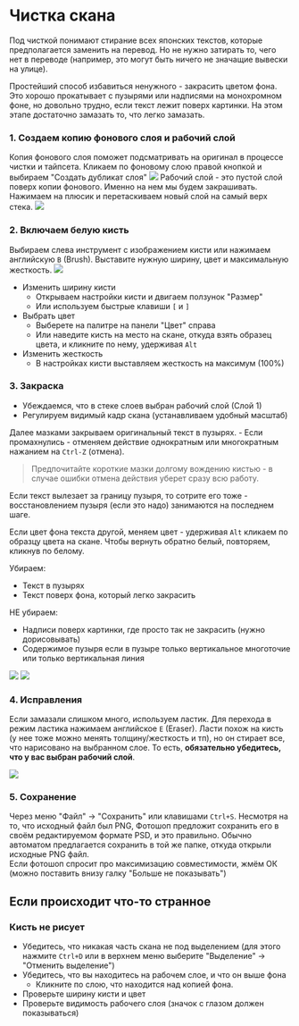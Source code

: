 # Чистка скана

Под чисткой понимают стирание всех японских текстов, которые предполагается заменить на перевод.
Но не нужно затирать то, чего нет в переводе (например, это могут быть ничего не значащие вывески на улице). 

Простейший способ избавиться ненужного - закрасить цветом фона. Это хорошо прокатывает с пузырями или надписями на монохромном фоне, но довольно трудно, если текст лежит поверх картинки. На этом этапе достаточно замазать то, что легко замазать.

### 1. Создаем копию фонового слоя и рабочий слой
Копия фонового слоя поможет подсматривать на оригинал в процессе чистки и тайпсета. Кликаем по фоновому слою правой кнопкой и выбираем "Создать дубликат слоя"
![](images/clean/dup_layer.png)
Рабочий слой - это пустой слой поверх копии фонового. Именно на нем мы будем закрашивать. Нажимаем на плюсик и перетаскиваем новый слой на самый верх стека.
![](images/clean/work_layer.png)
### 2. Включаем белую кисть
Выбираем слева инструмент с изображением кисти или нажимаем английскую `B` (Brush). Выставите нужную ширину, цвет и максимальную жесткость.
![](images/clean/brushe.png)
- Изменить ширину кисти
    - Открываем настройки кисти и двигаем ползунок "Размер"
    - Или используем быстрые клавиши `[` и `]`
- Выбрать цвет
    - Выберете на палитре на панели "Цвет" справа
    - Или наведите кисть на место на скане, откуда взять образец цвета, и кликните по нему, удерживая `Alt`
- Изменить жесткость
    - В настройках кисти выставляем жесткость на максимум (100%)

### 3. Закраска
- Убеждаемся, что в стеке слоев выбран рабочий слой (Слой 1)
- Регулируем видимый кадр скана (устанавливаем удобный масштаб)

Далее мазками закрываем оригинальный текст в пузырях. 
    - Если промахнулись - отменяем действие однократным или многократным нажанием на `Ctrl-Z` (отмена).
> Предпочитайте короткие мазки долгому вождению кистью - в случае ошибки отмена действия уберет сразу всю работу.

Если текст вылезает за границу пузыря, то сотрите его тоже - восстановлением пузыря (если это надо) занимаются на последнем шаге. 

Если цвет фона текста другой, меняем цвет - удерживая `Alt` кликаем по образцу цвета на скане. Чтобы вернуть обратно белый, повторяем, кликнув по белому.

Убираем:
- Текст в пузырях
- Текст поверх фона, который легко закрасить

НЕ убираем:
- Надписи поверх картинки, где просто так не закрасить (нужно дорисовывать)
- Содержимое пузыря если в пузыре только вертикальное многоточие или только вертикальная линия

![](images/clean/final.png)
![](images/clean/final2.png)

### 4. Исправления
Если замазали слишком много, используем ластик. Для перехода в режим ластика нажимаем английское `E` (Eraser). Ласти похож на кисть (у нее тоже можно менять толщину/жесткость и тп), но он стирает все, что нарисовано на выбранном слое. То есть, __обязательно убедитесь, что у вас выбран рабочий слой__. 

![](images/clean/eraser.png)

### 5. Сохранение
Через меню "Файл" → "Сохранить" или клавишами `Ctrl+S`. Несмотря на то, что исходный файл был PNG, Фотошоп предложит сохранить его в своём редактируемом формате PSD, и это правильно. Обычно автоматом предлагается сохранить в той же папке, откуда открыли исходные PNG файл.  
Если фотошоп спросит про максимизацию совместимости, жмём ОК (можно поставить внизу галку "Больше не показывать")

## Если происходит что-то странное

### Кисть не рисует
- Убедитесь, что никакая часть скана не под выделением (для этого нажмите `Ctrl+D` или в верхнем меню выберите "Выделение"  →  "Отменить выделение")
- Убедитесь, что вы находитесь на рабочем слое, и что он выше фона
    - Кликните по слою, что находится над копией фона.
- Проверьте ширину кисти и цвет
- Проверьте видимость рабочего слоя (значок с глазом должен показываться)